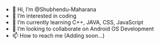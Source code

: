 - 👋 Hi, I’m @Shubhendu-Maharana
- 👀 I’m interested in coding
- 🌱 I’m currently learning C++, JAVA, CSS, JavaScript
- 💞️ I’m looking to collaborate on Android OS Development 
- 📫 How to reach me (Adding soon...)

<!---
Shubhendu-Maharana/Shubhendu-Maharana is a ✨ special ✨ repository because its `README.md` (this file) appears on your GitHub profile.
You can click the Preview link to take a look at your changes.
--->
